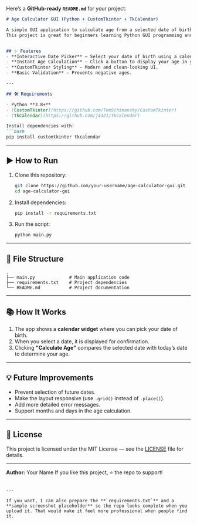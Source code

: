 Here’s a **GitHub-ready `README.md`** for your project:

````markdown
# Age Calculator GUI (Python + CustomTkinter + TkCalendar)

A simple GUI application to calculate age from a selected date of birth using **Python**, **CustomTkinter**, and **TkCalendar**.  
This project is great for beginners learning Python GUI programming and working with date handling.


## ✨ Features
- **Interactive Date Picker** — Select your date of birth using a calendar widget.
- **Instant Age Calculation** — Click a button to display your age in years.
- **CustomTkinter Styling** — Modern and clean-looking UI.
- **Basic Validation** — Prevents negative ages.

---

## 🛠️ Requirements

- Python **3.8+**
- [CustomTkinter](https://github.com/TomSchimansky/CustomTkinter)
- [TkCalendar](https://github.com/j4321/tkcalendar)

Install dependencies with:
```bash
pip install customtkinter tkcalendar
````

---

## ▶️ How to Run

1. Clone this repository:

   ```bash
   git clone https://github.com/your-username/age-calculator-gui.git
   cd age-calculator-gui
   ```
2. Install dependencies:

   ```bash
   pip install -r requirements.txt
   ```
3. Run the script:

   ```bash
   python main.py
   ```

---

## 📂 File Structure

```
.
├── main.py             # Main application code
├── requirements.txt    # Project dependencies
└── README.md           # Project documentation
```

---

## 📚 How It Works

1. The app shows a **calendar widget** where you can pick your date of birth.
2. When you select a date, it is displayed for confirmation.
3. Clicking **"Calculate Age"** compares the selected date with today’s date to determine your age.

---

## 💡 Future Improvements

* Prevent selection of future dates.
* Make the layout responsive (use `.grid()` instead of `.place()`).
* Add more detailed error messages.
* Support months and days in the age calculation.

---

## 📜 License

This project is licensed under the MIT License — see the [LICENSE](license.txt) file for details.

---

**Author:** Your Name
If you like this project, ⭐ the repo to support!

```

---

If you want, I can also prepare the **`requirements.txt`** and a **sample screenshot placeholder** so the repo looks complete when you upload it. That would make it feel more professional when people find it.
```
